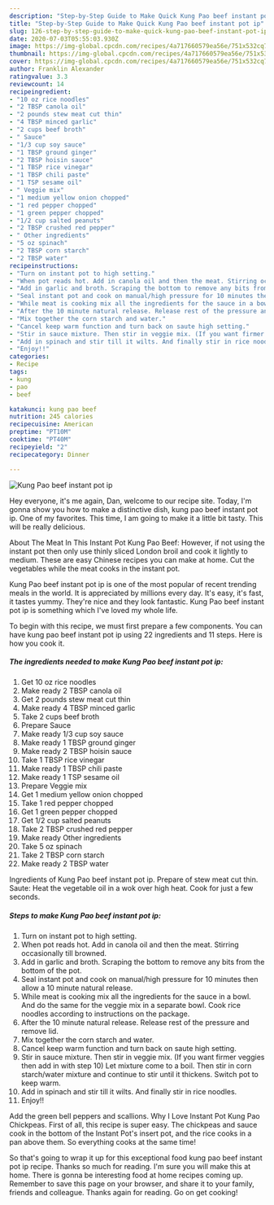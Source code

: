 ```yaml
---
description: "Step-by-Step Guide to Make Quick Kung Pao beef instant pot ip"
title: "Step-by-Step Guide to Make Quick Kung Pao beef instant pot ip"
slug: 126-step-by-step-guide-to-make-quick-kung-pao-beef-instant-pot-ip
date: 2020-07-03T05:55:03.930Z
image: https://img-global.cpcdn.com/recipes/4a717660579ea56e/751x532cq70/kung-pao-beef-instant-pot-ip-recipe-main-photo.jpg
thumbnail: https://img-global.cpcdn.com/recipes/4a717660579ea56e/751x532cq70/kung-pao-beef-instant-pot-ip-recipe-main-photo.jpg
cover: https://img-global.cpcdn.com/recipes/4a717660579ea56e/751x532cq70/kung-pao-beef-instant-pot-ip-recipe-main-photo.jpg
author: Franklin Alexander
ratingvalue: 3.3
reviewcount: 14
recipeingredient:
- "10 oz rice noodles"
- "2 TBSP canola oil"
- "2 pounds stew meat cut thin"
- "4 TBSP minced garlic"
- "2 cups beef broth"
- " Sauce"
- "1/3 cup soy sauce"
- "1 TBSP ground ginger"
- "2 TBSP hoisin sauce"
- "1 TBSP rice vinegar"
- "1 TBSP chili paste"
- "1 TSP sesame oil"
- " Veggie mix"
- "1 medium yellow onion chopped"
- "1 red pepper chopped"
- "1 green pepper chopped"
- "1/2 cup salted peanuts"
- "2 TBSP crushed red pepper"
- " Other ingredients"
- "5 oz spinach"
- "2 TBSP corn starch"
- "2 TBSP water"
recipeinstructions:
- "Turn on instant pot to high setting."
- "When pot reads hot. Add in canola oil and then the meat. Stirring occasionally till browned."
- "Add in garlic and broth. Scraping the bottom to remove any bits from the bottom of the pot."
- "Seal instant pot and cook on manual/high pressure for 10 minutes then allow a 10 minute natural release."
- "While meat is cooking mix all the ingredients for the sauce in a bowl. And do the same for the veggie mix in a separate bowl. Cook rice noodles according to instructions on the package."
- "After the 10 minute natural release. Release rest of the pressure and remove lid."
- "Mix together the corn starch and water."
- "Cancel keep warm function and turn back on saute high setting."
- "Stir in sauce mixture. Then stir in veggie mix. (If you want firmer veggies then add in with step 10) Let mixture come to a boil. Then stir in corn starch/water mixture and continue to stir until it thickens. Switch pot to keep warm."
- "Add in spinach and stir till it wilts. And finally stir in rice noodles."
- "Enjoy!!"
categories:
- Recipe
tags:
- kung
- pao
- beef

katakunci: kung pao beef 
nutrition: 245 calories
recipecuisine: American
preptime: "PT10M"
cooktime: "PT40M"
recipeyield: "2"
recipecategory: Dinner

---
```



![Kung Pao beef instant pot ip](https://img-global.cpcdn.com/recipes/4a717660579ea56e/751x532cq70/kung-pao-beef-instant-pot-ip-recipe-main-photo.jpg)

Hey everyone, it's me again, Dan, welcome to our recipe site. Today, I'm gonna show you how to make a distinctive dish, kung pao beef instant pot ip. One of my favorites. This time, I am going to make it a little bit tasty. This will be really delicious.

About The Meat In This Instant Pot Kung Pao Beef: However, if not using the instant pot then only use thinly sliced London broil and cook it lightly to medium. These are easy Chinese recipes you can make at home. Cut the vegetables while the meat cooks in the instant pot.

Kung Pao beef instant pot ip is one of the most popular of recent trending meals in the world. It is appreciated by millions every day. It's easy, it's fast, it tastes yummy. They're nice and they look fantastic. Kung Pao beef instant pot ip is something which I've loved my whole life.


To begin with this recipe, we must first prepare a few components. You can have kung pao beef instant pot ip using 22 ingredients and 11 steps. Here is how you cook it.

<!--inarticleads1-->

##### The ingredients needed to make Kung Pao beef instant pot ip:

1. Get 10 oz rice noodles
1. Make ready 2 TBSP canola oil
1. Get 2 pounds stew meat cut thin
1. Make ready 4 TBSP minced garlic
1. Take 2 cups beef broth
1. Prepare  Sauce
1. Make ready 1/3 cup soy sauce
1. Make ready 1 TBSP ground ginger
1. Make ready 2 TBSP hoisin sauce
1. Take 1 TBSP rice vinegar
1. Make ready 1 TBSP chili paste
1. Make ready 1 TSP sesame oil
1. Prepare  Veggie mix
1. Get 1 medium yellow onion chopped
1. Take 1 red pepper chopped
1. Get 1 green pepper chopped
1. Get 1/2 cup salted peanuts
1. Take 2 TBSP crushed red pepper
1. Make ready  Other ingredients
1. Take 5 oz spinach
1. Take 2 TBSP corn starch
1. Make ready 2 TBSP water


Ingredients of Kung Pao beef instant pot ip. Prepare of stew meat cut thin. Saute: Heat the vegetable oil in a wok over high heat. Cook for just a few seconds. 

<!--inarticleads2-->

##### Steps to make Kung Pao beef instant pot ip:

1. Turn on instant pot to high setting.
1. When pot reads hot. Add in canola oil and then the meat. Stirring occasionally till browned.
1. Add in garlic and broth. Scraping the bottom to remove any bits from the bottom of the pot.
1. Seal instant pot and cook on manual/high pressure for 10 minutes then allow a 10 minute natural release.
1. While meat is cooking mix all the ingredients for the sauce in a bowl. And do the same for the veggie mix in a separate bowl. Cook rice noodles according to instructions on the package.
1. After the 10 minute natural release. Release rest of the pressure and remove lid.
1. Mix together the corn starch and water.
1. Cancel keep warm function and turn back on saute high setting.
1. Stir in sauce mixture. Then stir in veggie mix. (If you want firmer veggies then add in with step 10) Let mixture come to a boil. Then stir in corn starch/water mixture and continue to stir until it thickens. Switch pot to keep warm.
1. Add in spinach and stir till it wilts. And finally stir in rice noodles.
1. Enjoy!!


Add the green bell peppers and scallions. Why I Love Instant Pot Kung Pao Chickpeas. First of all, this recipe is super easy. The chickpeas and sauce cook in the bottom of the Instant Pot&#39;s insert pot, and the rice cooks in a pan above them. So everything cooks at the same time! 

So that's going to wrap it up for this exceptional food kung pao beef instant pot ip recipe. Thanks so much for reading. I'm sure you will make this at home. There is gonna be interesting food at home recipes coming up. Remember to save this page on your browser, and share it to your family, friends and colleague. Thanks again for reading. Go on get cooking!
